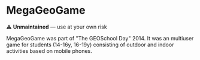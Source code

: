 # MegaGeoGame

⚠️ **Unmaintained** — use at your own risk

MegaGeoGame was part of "The GEOSchool Day" 2014. It was an multiuser game for students (14-16y, 16-19y) consisting of outdoor and indoor activities based on mobile phones.

